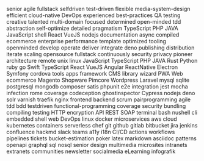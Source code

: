 senior
agile
fullstack
selfdriven
test-driven
flexible
media-system-design
efficient
cloud-native
DevOps
experienced
best-practices
QA
testing
creative
talented
multi-domain
focused
determined
open-minded
tdd
abstraction
self-optimize
detailed
pragmatism
TypeScript
PHP
JAVA
JavaScript
shell
React
VueJS
nodejs
documentation
async
compiled
ecommerce
enterprise
performance
template
optimized
tooling
openminded
develop
operate
deliver
integrate
deno
publishing
distribution
iterate
scaling
opensource
fullstack
continuously
security
privacy
pioneer
architecture
remote
unix
linux
JavaScript
TypeScript
PHP
JAVA
Rust
Python
ruby
go
Swift
TypeScript
React
VueJS
Angular
ReactNative
Electron
Symfony
cordova
tools
apps
framework
CMS
library
wizard
PWA
Web
ecommerce
Magento
Shopware
Pimcore
Wordpress
Laravel
mysql
sqlite
postgresql
mongodb
composer
satis
phpunit
e2e
integration
jest
mocha
infection
rome
coverage
codeception
ghostinspector
Cypress
nodejs
deno
solr
varnish
traefik
nginx
frontend
backend
scrum
pairprogramming
agile
tdd
bdd
testdriven
functional-programming
coverage
security
bundling
compiling
testing
HTTP
encryption
API
REST
SOAP
terminal
bash
nushell
cli
embedded
shell
web
DevOps
linux
docker
microservices
aws
cloud
kubernetes
containers
serverless
chef
git
github
gitlab
bitbucket
jira
jenkins
confluence
hackmd
slack
teams
a11y
i18n
CI/CD
actions
workflows
pipelines
tickets
bucket-estimation
poker
latex
markdown
asciidoc
patterns
openapi
graphql
sql
nosql
senior
design
multimedia
microsites
intranets
extranets
communities
newsletter
socialmedia
eLearning
infografik